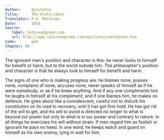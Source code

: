 ```yaml
---
Author:     Epictetus  
Title:      The Enchiridion  
Translator: P.E. Matheson
Date:       1916  
Source:
   label: letsreadgreek.com
   url: http://www.letsreadgreek.com/epictetus/mattheson.htm
Code:       pem  
Chapter: 48
---
```


The ignorant man's position and character is this: he never looks to himself
for benefit or harm, but to the world outside him. The philosopher's position
and character is that he always look to himself for benefit and harm.

The signs of one who is making progress are: he blames none, praises none,
complains of none, accuses none, never speaks of himself as if he were
somebody, or as if he knew anything. And if any one compliments him he laughs
in himself at his compliment; and if one blames him, he makes no defence. He
goes about like a convalescent, careful not to disturb his constitution on its
road to recovery, until it has got firm hold. He has got rid of the will to
get, and his will to avoid is directed no longer to what is beyond our power
but only to what is in our power and contrary to nature. In all things he
exercises his will without strain. If men regard him as foolish or ignorant he
pays no heed. In one word, he keeps watch and guard on himself as his own
enemy, lying in wait for him.



